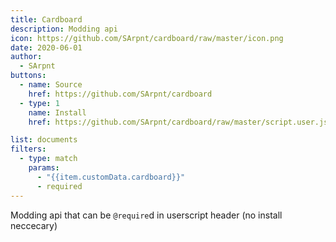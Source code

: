 ```yaml
---
title: Cardboard
description: Modding api
icon: https://github.com/SArpnt/cardboard/raw/master/icon.png
date: 2020-06-01
author:
  - SArpnt
buttons:
  - name: Source
    href: https://github.com/SArpnt/cardboard
  - type: 1
    name: Install
    href: https://github.com/SArpnt/cardboard/raw/master/script.user.js

list: documents
filters:
  - type: match
    params:
      - "{{item.customData.cardboard}}"
      - required
---
```

Modding api that can be `@require`d in userscript header (no install neccecary)